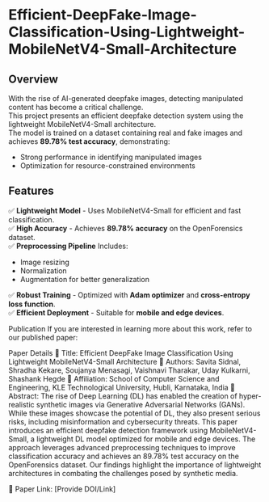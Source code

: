# Efficient-DeepFake-Image-Classification-Using-Lightweight-MobileNetV4-Small-Architecture  

## Overview  
With the rise of AI-generated deepfake images, detecting manipulated content has become a critical challenge.  
This project presents an efficient deepfake detection system using the lightweight MobileNetV4-Small architecture.  
The model is trained on a dataset containing real and fake images and achieves **89.78% test accuracy**, demonstrating:  
- Strong performance in identifying manipulated images  
- Optimization for resource-constrained environments  

## Features  
✅ **Lightweight Model** - Uses MobileNetV4-Small for efficient and fast classification.  
✅ **High Accuracy** - Achieves **89.78% accuracy** on the OpenForensics dataset.  
✅ **Preprocessing Pipeline** 
    Includes:  
  - Image resizing  
  - Normalization  
  - Augmentation for better generalization  

✅ **Robust Training** - Optimized with **Adam optimizer** and **cross-entropy loss function**.  
✅ **Efficient Deployment** - Suitable for **mobile and edge devices**.  

Publication
If you are interested in learning more about this work, refer to our published paper:

Paper Details
📌 Title: Efficient DeepFake Image Classification Using Lightweight MobileNetV4-Small Architecture
📌 Authors: Savita Sidnal, Shradha Kekare, Soujanya Menasagi, Vaishnavi Tharakar, Uday Kulkarni, Shashank Hegde
📌 Affiliation: School of Computer Science and Engineering, KLE Technological University, Hubli, Karnataka, India
📌 Abstract:
The rise of Deep Learning (DL) has enabled the creation of hyper-realistic synthetic images via Generative Adversarial Networks (GANs). While these images showcase the potential of DL, they also present serious risks, including misinformation and cybersecurity threats. This paper introduces an efficient deepfake detection framework using MobileNetV4-Small, a lightweight DL model optimized for mobile and edge devices. The approach leverages advanced preprocessing techniques to improve classification accuracy and achieves an 89.78% test accuracy on the OpenForensics dataset. Our findings highlight the importance of lightweight architectures in combating the challenges posed by synthetic media.

📌 Paper Link: [Provide DOI/Link]

